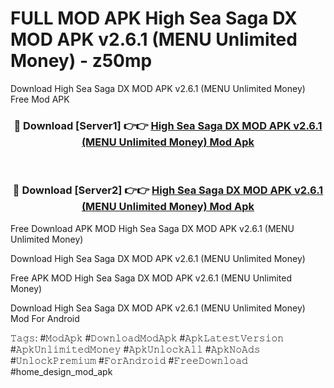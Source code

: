 # FULL MOD APK High Sea Saga DX MOD APK v2.6.1 (MENU Unlimited Money) - z50mp
Download High Sea Saga DX MOD APK v2.6.1 (MENU Unlimited Money) Free Mod APK

<div align="center">
<h3>🔴 Download [Server1] 👉👉 <a href="https://apk-comot.site?title=High_Sea_Saga_DX_MOD_APK_v2.6.1_(MENU_Unlimited_Money)">High Sea Saga DX MOD APK v2.6.1 (MENU Unlimited Money) Mod Apk</a></h3><br>

<h3>🔴 Download [Server2] 👉👉 <a href="https://apk-comot.site?title=High_Sea_Saga_DX_MOD_APK_v2.6.1_(MENU_Unlimited_Money)">High Sea Saga DX MOD APK v2.6.1 (MENU Unlimited Money) Mod Apk</a></h3>
</div>


Free Download APK MOD High Sea Saga DX MOD APK v2.6.1 (MENU Unlimited Money)

Download High Sea Saga DX MOD APK v2.6.1 (MENU Unlimited Money) 

Free APK MOD High Sea Saga DX MOD APK v2.6.1 (MENU Unlimited Money) 

Download High Sea Saga DX MOD APK v2.6.1 (MENU Unlimited Money) Mod For Android

𝚃𝚊𝚐𝚜: #𝙼𝚘𝚍𝙰𝚙𝚔 #𝙳𝚘𝚠𝚗𝚕𝚘𝚊𝚍𝙼𝚘𝚍𝙰𝚙𝚔 #𝙰𝚙𝚔𝙻𝚊𝚝𝚎𝚜𝚝𝚅𝚎𝚛𝚜𝚒𝚘𝚗 #𝙰𝚙𝚔𝚄𝚗𝚕𝚒𝚖𝚒𝚝𝚎𝚍𝙼𝚘𝚗𝚎𝚢 #𝙰𝚙𝚔𝚄𝚗𝚕𝚘𝚌𝚔𝙰𝚕𝚕 #𝙰𝚙𝚔𝙽𝚘𝙰𝚍𝚜 #𝚄𝚗𝚕𝚘𝚌𝚔𝙿𝚛𝚎𝚖𝚒𝚞𝚖 #𝙵𝚘𝚛𝙰𝚗𝚍𝚛𝚘𝚒𝚍 #𝙵𝚛𝚎𝚎𝙳𝚘𝚠𝚗𝚕𝚘𝚊𝚍 #home_design_mod_apk